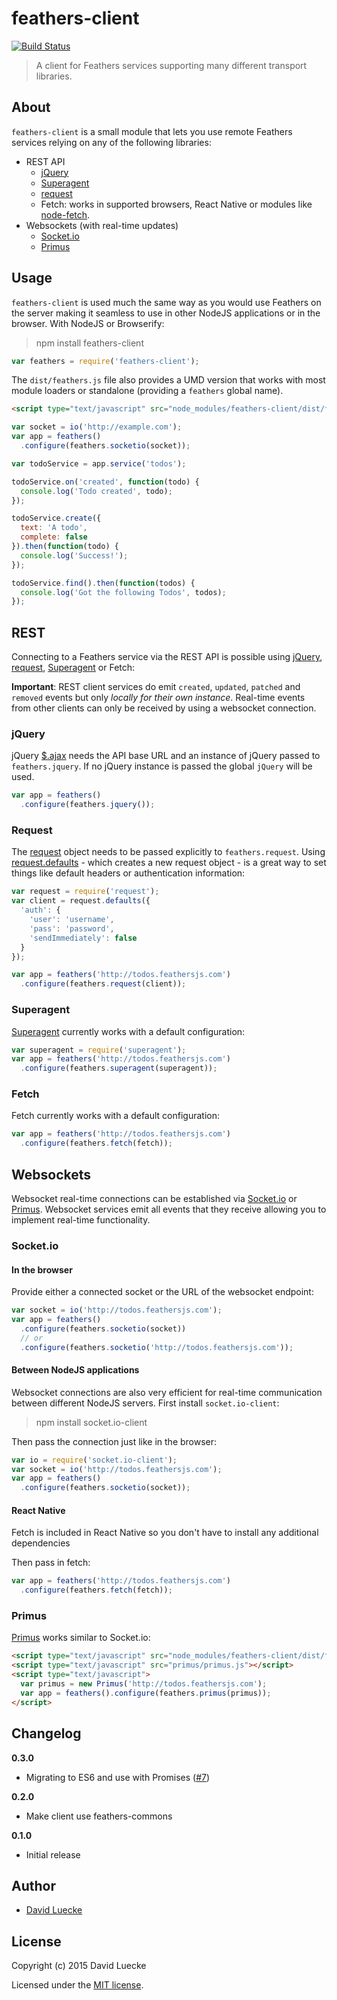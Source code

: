 # feathers-client

[![Build Status](https://travis-ci.org/feathersjs/feathers-client.png?branch=master)](https://travis-ci.org/feathersjs/feathers-client)

> A client for Feathers services supporting many different transport libraries.

## About

`feathers-client` is a small module that lets you use remote Feathers services relying on any of the following libraries:

- REST API
  - [jQuery](https://jquery.com/)
  - [Superagent](http://visionmedia.github.io/superagent/)
  - [request](https://github.com/request/request)
  - Fetch: works in supported browsers, React Native or modules like [node-fetch](https://github.com/bitinn/node-fetch).
- Websockets (with real-time updates)
  - [Socket.io](http://socket.io/)
  - [Primus](https://github.com/primus/primus)

## Usage

`feathers-client` is used much the same way as you would use Feathers on the server making it seamless to use in other NodeJS applications or in the browser. With NodeJS or Browserify:

> npm install feathers-client

```js
var feathers = require('feathers-client');
```

The `dist/feathers.js` file also provides a UMD version that works with most module loaders or standalone (providing a `feathers` global name).

```html
<script type="text/javascript" src="node_modules/feathers-client/dist/feathers.js"></script>
```

```js
var socket = io('http://example.com');
var app = feathers()
  .configure(feathers.socketio(socket));

var todoService = app.service('todos');

todoService.on('created', function(todo) {
  console.log('Todo created', todo);
});

todoService.create({
  text: 'A todo',
  complete: false
}).then(function(todo) {
  console.log('Success!');
});

todoService.find().then(function(todos) {
  console.log('Got the following Todos', todos);
});
```

## REST

Connecting to a Feathers service via the REST API is possible using [jQuery](https://jquery.com/), [request](https://github.com/request/request), [Superagent](http://visionmedia.github.io/superagent/) or Fetch:

__Important__: REST client services do emit `created`, `updated`, `patched` and `removed` events but only _locally for their own instance_. Real-time events from other clients can only be received by using a websocket connection.

### jQuery

jQuery [$.ajax](http://api.jquery.com/jquery.ajax/) needs the API base URL and an instance of jQuery passed to `feathers.jquery`. If no jQuery instance is passed the global `jQuery` will be used.

```js
var app = feathers()
  .configure(feathers.jquery());
```

### Request

The [request](https://github.com/request/request) object needs to be passed explicitly to `feathers.request`. Using [request.defaults](https://github.com/request/request#convenience-methods) - which creates a new request object - is a great way to set things like default headers or authentication information:

```js
var request = require('request');
var client = request.defaults({
  'auth': {
    'user': 'username',
    'pass': 'password',
    'sendImmediately': false
  }
});

var app = feathers('http://todos.feathersjs.com')
  .configure(feathers.request(client));
```

### Superagent

[Superagent](http://visionmedia.github.io/superagent/) currently works with a default configuration:

```js
var superagent = require('superagent');
var app = feathers('http://todos.feathersjs.com')
  .configure(feathers.superagent(superagent));
```

### Fetch

Fetch currently works with a default configuration:

```js
var app = feathers('http://todos.feathersjs.com')
  .configure(feathers.fetch(fetch));
```

## Websockets

Websocket real-time connections can be established via [Socket.io](http://socket.io/) or [Primus](https://github.com/primus/primus). Websocket services emit all events that they receive allowing you to implement real-time functionality.

### Socket.io

#### In the browser

Provide either a connected socket or the URL of the websocket endpoint:

```js
var socket = io('http://todos.feathersjs.com');
var app = feathers()
  .configure(feathers.socketio(socket))
  // or
  .configure(feathers.socketio('http://todos.feathersjs.com'));
```

#### Between NodeJS applications

Websocket connections are also very efficient for real-time communication between different NodeJS servers. First install `socket.io-client`:

> npm install socket.io-client

Then pass the connection just like in the browser:

```js
var io = require('socket.io-client');
var socket = io('http://todos.feathersjs.com');
var app = feathers()
  .configure(feathers.socketio(socket));
```

#### React Native

Fetch is included in React Native so you don't have to install any additional dependencies

Then pass in fetch:

```js
var app = feathers('http://todos.feathersjs.com')
  .configure(feathers.fetch(fetch));
```

### Primus

[Primus](https://github.com/primus/primus) works similar to Socket.io:

```html
<script type="text/javascript" src="node_modules/feathers-client/dist/feathers.js"></script>
<script type="text/javascript" src="primus/primus.js"></script>
<script type="text/javascript">
  var primus = new Primus('http://todos.feathersjs.com');
  var app = feathers().configure(feathers.primus(primus));
</script>
```

## Changelog

__0.3.0__

- Migrating to ES6 and use with Promises ([#7](https://github.com/feathersjs/feathers-client/issues/7))

__0.2.0__

- Make client use feathers-commons

__0.1.0__

- Initial release

## Author

- [David Luecke](https://github.com/daffl)

## License

Copyright (c) 2015 David Luecke

Licensed under the [MIT license](LICENSE).
